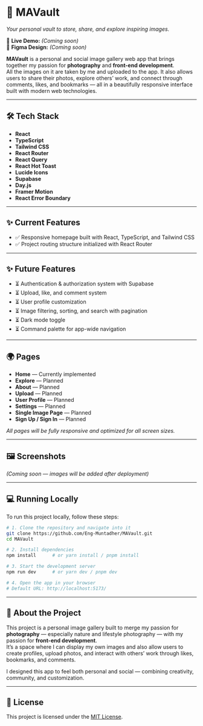 # 📸 MAVault

_Your personal vault to store, share, and explore inspiring images._

🚀 **Live Demo:** _(Coming soon)_  
🎨 **Figma Design:** _(Coming soon)_

**MAVault** is a personal and social image gallery web app that brings together my passion for **photography** and **front-end development**.  
All the images on it are taken by me and uploaded to the app. It also allows users to share their photos, explore others’ work, and connect through comments, likes, and bookmarks — all in a beautifully responsive interface built with modern web technologies.

---

## 🛠 Tech Stack

- **React**
- **TypeScript**
- **Tailwind CSS**
- **React Router**
- **React Query**
- **React Hot Toast**
- **Lucide Icons**
- **Supabase**
- **Day.js**
- **Framer Motion**
- **React Error Boundary**

---

## ✨ Current Features

- ✅ Responsive homepage built with React, TypeScript, and Tailwind CSS
- ✅ Project routing structure initialized with React Router

---

## ✨ Future Features

- ⏳ Authentication & authorization system with Supabase
- ⏳ Upload, like, and comment system
- ⏳ User profile customization
- ⏳ Image filtering, sorting, and search with pagination
- ⏳ Dark mode toggle
- ⏳ Command palette for app-wide navigation

---

## 🌍 Pages

- **Home** — Currently implemented
- **Explore** — Planned
- **About** — Planned
- **Upload** — Planned
- **User Profile** — Planned
- **Settings** — Planned
- **Single Image Page** — Planned
- **Sign Up / Sign In** — Planned

_All pages will be fully responsive and optimized for all screen sizes._

---

## 🖼 Screenshots

_(Coming soon — images will be added after deployment)_

---

## 💻 Running Locally

To run this project locally, follow these steps:

```bash
# 1. Clone the repository and navigate into it
git clone https://github.com/Eng-Muntadher/MAVault.git
cd MAVault

# 2. Install dependencies
npm install      # or yarn install / pnpm install

# 3. Start the development server
npm run dev      # or yarn dev / pnpm dev

# 4. Open the app in your browser
# Default URL: http://localhost:5173/
```

---

## 🧠 About the Project

This project is a personal image gallery built to merge my passion for **photography** — especially nature and lifestyle photography — with my passion for **front-end development**.  
It’s a space where I can display my own images and also allow users to create profiles, upload photos, and interact with others’ work through likes, bookmarks, and comments.

I designed this app to feel both personal and social — combining creativity, community, and customization.

---

## 📜 License

This project is licensed under the [MIT License](./LICENSE).
